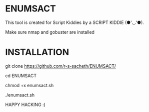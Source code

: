 # ENUMSACT

This tool is created for Script Kiddies by a SCRIPT KIDDIE (●'◡'●).

Make sure nmap and gobuster are installed

# INSTALLATION




git clone https://github.com/r-s-sacheth/ENUMSACT/

cd ENUMSACT

chmod +x enumsact.sh

./enumsact.sh

HAPPY HACKING :)
